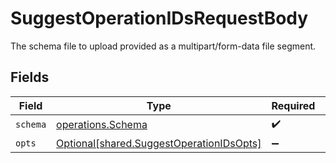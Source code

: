 # SuggestOperationIDsRequestBody

The schema file to upload provided as a multipart/form-data file segment.


## Fields

| Field                                                                                      | Type                                                                                       | Required                                                                                   | Description                                                                                |
| ------------------------------------------------------------------------------------------ | ------------------------------------------------------------------------------------------ | ------------------------------------------------------------------------------------------ | ------------------------------------------------------------------------------------------ |
| `schema`                                                                                   | [operations.Schema](../../models/operations/schema.md)                                     | :heavy_check_mark:                                                                         | N/A                                                                                        |
| `opts`                                                                                     | [Optional[shared.SuggestOperationIDsOpts]](../../models/shared/suggestoperationidsopts.md) | :heavy_minus_sign:                                                                         | N/A                                                                                        |